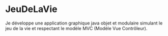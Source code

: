 
# JeuDeLaVie
Je développe une application graphique java objet et modulaire simulant le jeu de la vie et respectant le modèle MVC (Modèle Vue Contrôleur). 

